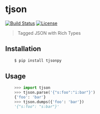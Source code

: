 # tjson

[![Build Status](https://travis-ci.org/nickfrostatx/tjson-python.svg?branch=master)](https://travis-ci.org/nickfrostatx/tjson-python)
[![License](https://img.shields.io/badge/license-MIT-blue.svg)](https://raw.githubusercontent.com/nickfrostatx/tjson-pythons/master/LICENSE)

> Tagged JSON with Rich Types

Installation
------------

```bash
    $ pip install tjsonpy
```

Usage
-----

```python
    >>> import tjson
    >>> tjson.parse('{"s:foo":"i:bar"}')
    {'foo': 'bar'}
    >>> tjson.dumps({'foo': 'bar'})
    '{"s:foo": "s:bar"}'
```
